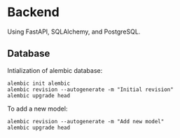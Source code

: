 # Backend

Using FastAPI, SQLAlchemy, and PostgreSQL.

## Database

Intialization of alembic database:

```
alembic init alembic
alembic revision --autogenerate -m "Initial revision"
alembic upgrade head
```

To add a new model:

```
alembic revision --autogenerate -m "Add new model"
alembic upgrade head
```
